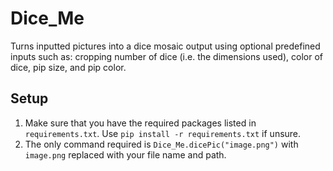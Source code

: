 # Dice_Me
Turns inputted pictures into a dice mosaic output using optional predefined inputs such as: cropping number of dice (i.e. the dimensions used), color of dice, pip size, and pip color.






## Setup
1. Make sure that you have the required packages listed in `requirements.txt`. Use `pip install -r requirements.txt` if unsure. 
2. The only command required is `Dice_Me.dicePic("image.png")` with `image.png` replaced with your file name and path.


